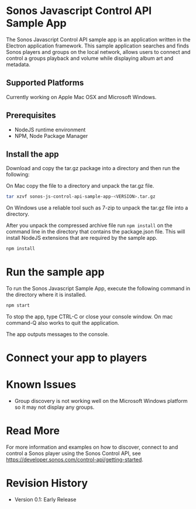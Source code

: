 Sonos Javascript Control API Sample App
=======================================

The Sonos Javascript Control API sample app is an application written in the Electron application framework.
This sample application searches and finds Sonos players and groups on the local network, allows users to
connect and control a groups playback and volume while displaying album art and metadata.

## Supported Platforms

Currently working on Apple Mac OSX and Microsoft Windows.

## Prerequisites

- NodeJS runtime environment
- NPM, Node Package Manager

## Install the app

Download and copy the tar.gz package into a directory and then run the following:

On Mac copy the file to a directory and unpack the tar.gz file.

```sh
tar xzvf sonos-js-control-api-sample-app-<VERSION>.tar.gz
```

On Windows use a reliable tool such as 7-zip to unpack the tar.gz file into a directory.

After you unpack the compressed archive file run `npm install` on the command line in the directory that contains
the package.json file.  This will install NodeJS extensions that are required by the sample app.

```sh
npm install
```

# Run the sample app

To run the Sonos Javascript Sample App, execute the following command in the directory where it is installed.

```sh
npm start
```
To stop the app, type CTRL-C or close your console window.
On mac command-Q also works to quit the application.

The app outputs messages to the console.

# Connect your app to players


# Known Issues

* Group discovery is not working well on the Microsoft Windows platform so it may not display any groups.

# Read More

For more information and examples on how to discover, connect to and control a Sonos player using the Sonos Control API, 
see https://developer.sonos.com/control-api/getting-started.

# Revision History

* Version 0.1: Early Release

